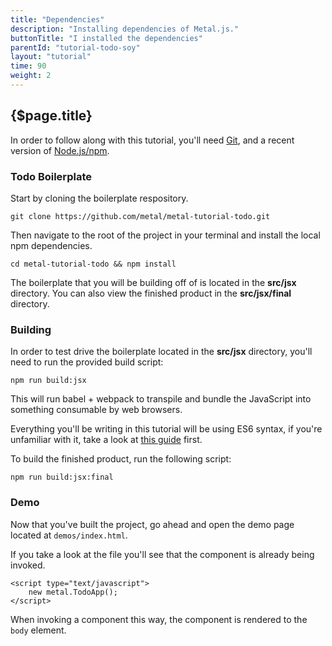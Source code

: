 ```yaml
---
title: "Dependencies"
description: "Installing dependencies of Metal.js."
buttonTitle: "I installed the dependencies"
parentId: "tutorial-todo-soy"
layout: "tutorial"
time: 90
weight: 2
---
```


## {$page.title}

In order to follow along with this tutorial, you'll need [Git](https://git-scm.com/), and
a recent version of [Node.js/npm](https://nodejs.org/).

### Todo Boilerplate

Start by cloning the boilerplate respository.

```text/x-sh
git clone https://github.com/metal/metal-tutorial-todo.git
```

Then navigate to the root of the project in your terminal and install the local
npm dependencies.

```text/x-sh
cd metal-tutorial-todo && npm install
```

The boilerplate that you will be building off of is located in the **src/jsx** directory.
You can also view the finished product in the **src/jsx/final** directory.

### Building

In order to test drive the boilerplate located in the **src/jsx** directory,
you'll need to run the provided build script:

```text/x-sh
npm run build:jsx
```

This will run babel + webpack to transpile and bundle the JavaScript into
something consumable by web browsers.

Everything you'll be writing in this tutorial will be using ES6 syntax, if
you're unfamiliar with it, take a look at [this guide](#) first.

To build the finished product, run the following script:

```text/x-sh
npm run build:jsx:final
```

### Demo

Now that you've built the project, go ahead and open the demo page located
at `demos/index.html`.

If you take a look at the file you'll see that the component is already being
invoked.

```text/xml
<script type="text/javascript">
	new metal.TodoApp();
</script>
```

When invoking a component this way, the component is rendered to the `body` element.

